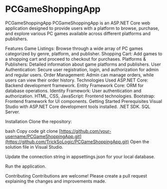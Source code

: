 # PCGameShoppingApp
PCGameShoppingApp
PCGameShoppingApp is an ASP.NET Core web application designed to provide users with a platform to browse, purchase, and explore various PC games available across different platforms and publishers.

Features
Game Listings: Browse through a wide array of PC games categorized by genre, platform, and publisher.
Shopping Cart: Add games to a shopping cart and proceed to checkout for purchases.
Platforms & Publishers: Detailed information about game platforms and publishers.
User Authentication: Secure user registration, login, and authorization for admin and regular users.
Order Management: Admin can manage orders, while users can view their order history.
Technologies Used
ASP.NET Core: Backend development framework.
Entity Framework Core: ORM for database operations.
Identity Framework: User authentication and authorization.
HTML, CSS, JavaScript: Frontend technologies.
Bootstrap: Frontend framework for UI components.
Getting Started
Prerequisites
Visual Studio with ASP.NET Core development tools installed.
.NET SDK.
SQL Server.


Installation
Clone the repository:

bash
Copy code
git clone [https://github.com/your-username/PCGameShoppingApp.git](https://github.com/TrickSoLogic/PCGameShoppingApp.git)
Open the solution file in Visual Studio.

Update the connection string in appsettings.json for your local database.

Run the application.

Contributing
Contributions are welcome! Please create a pull request explaining the changes and improvements made.
